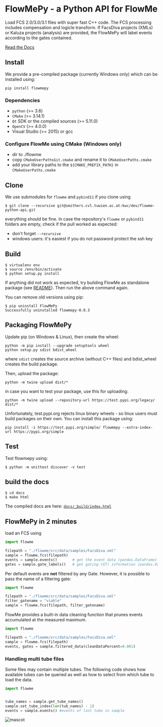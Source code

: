 # FlowMePy - a Python API for FlowMe
Load FCS 2.0/3.0/3.1 files with super fast C++ code. The FCS processing includes compensation and logicle transform. If FacsDiva projects (XMLs) or Kaluza projects (analysis) are provided, the FlowMePy will label events according to the gates contained. 

[Read the Docs](https://kwc.pages.cvl.tuwien.ac.at/dev/flowme-python-api/)

## Install
We provide a pre-compiled package (currently Windows only) which can be installed using:
````console
pip install flowmepy
````


### Dependencies
- `python` (>= 3.6)
- `CMake` (>= 3.14.1)
- `Qt` SDK or the compiled sources (>= 5.11.0)
- `OpenCV` (>= 4.0.0)
- Visual Studio (>= 2015) or gcc

### Configure FlowMe using CMake (Windows only)
- dir to ./flowme
- copy `CMakeUserPathsGit.cmake` and rename it to `CMakeUserPaths.cmake`
- add your library paths to the `${CMAKE_PREFIX_PATH}` in `CMakeUserPaths.cmake`

## Clone

We use submodules for `flowme` and `pybind11` if you clone using
````console
$ git clone --recursive git@smithers.cvl.tuwien.ac.at:kwc/dev/flowme-python-api.git
````
everything should be fine. In case the repository's `flowme` or `pybind11` folders are empty, check if the pull worked as expected:
- don't forget `--recursive`
- windows users: it's easiest if you do not password protect the ssh key


## Build

````console
$ virtualenv env
$ source /env/bin/activate
$ python setup.py install
````

If anything did not work as expected, try building FlowMe as standalone package (see [README](./flowme/README.md)). Then run the above command again.

You can remove old versions using pip:
````console
$ pip uninstall FlowMePy
Successfully uninstalled flowmepy-0.0.3
````

## Packaging FlowMePy
Update pip (on Windows & Linux), then create the wheel:
````console
python -m pip install --upgrade setuptools wheel
python setup.py sdist bdist_wheel
````
where `sdist` creates the source archive (without C++ files) and bdist_wheel creates the build package.

Then, upload the package:

````console
python -m twine upload dist/*
````

in case you want to test your package, use this for uploading:
````console
python -m twine upload --repository-url https://test.pypi.org/legacy/ dist/*
````
Unfortunately, test.pypi.org rejects linux binary wheels - so linux users must build packages on their own.
You can install this package using:
````console
pip install -i https://test.pypi.org/simple/ flowmepy --extra-index-url https://pypi.org/simple
````

## Test
Test flowmepy using:
````console
$ python -m unittest discover -v test
````

## build the docs
````console
$ cd docs
$ make html
````

The compiled docs are here: [`docs/_build/index.html`](docs/_build/index.html)

## FlowMePy in 2 minutes
load an FCS using
````python
import flowme

filepath = "./flowme/src/data/samples/FacsDiva.xml"
sample = flowme.fcs(filepath)
events = sample.events()       # get the event data (pandas.DataFrame)
gates = sample.gate_labels()   # get gating (GT) information (pandas.DataFrame)
````

Per default events are **not** filtered by any Gate. However, it is possible to pass the name of a filtering gate:

````python
import flowme

filepath = "./flowme/src/data/samples/FacsDiva.xml"
filter_gatename = "viable"
sample = flowme.fcs(filepath, filter_gatename)
````

FlowMe provides a built-in data cleaning function that prunes events accumulated at the measured maximum.

````python
import flowme

filepath = "./flowme/src/data/samples/FacsDiva.xml"
sample = flowme.fcs(filepath)
events, gates = sample.filtered_data(cleanDataPercent=0.001)
````

### Handling multi tube files

Some files may contain multiple tubes. The following code shows how available tubes can be queried as well as how to select from which tube to load the data.

````python
import flowme


tube_names = sample.get_tube_names()
sample.set_tube_index(len(tub_names) - 1)
events = sample.events() #events of last tube in sample
````


![mascot](https://upload.wikimedia.org/wikipedia/en/thumb/0/02/Tweety.svg/133px-Tweety.svg.png)
